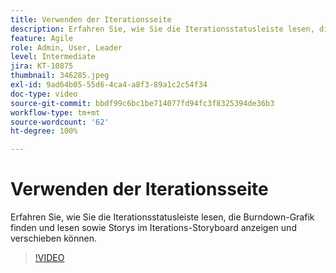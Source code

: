 ```yaml
---
title: Verwenden der Iterationsseite
description: Erfahren Sie, wie Sie die Iterationsstatusleiste lesen, die Burndown-Grafik finden und lesen sowie Storys im Iterations-Storyboard anzeigen und verschieben können.
feature: Agile
role: Admin, User, Leader
level: Intermediate
jira: KT-10875
thumbnail: 346285.jpeg
exl-id: 9ad64b05-55d6-4ca4-a8f3-89a1c2c54f34
doc-type: video
source-git-commit: bbdf99c6bc1be714077fd94fc3f8325394de36b3
workflow-type: tm+mt
source-wordcount: '62'
ht-degree: 100%

---
```


# Verwenden der Iterationsseite

Erfahren Sie, wie Sie die Iterationsstatusleiste lesen, die Burndown-Grafik finden und lesen sowie Storys im Iterations-Storyboard anzeigen und verschieben können.

>[!VIDEO](https://video.tv.adobe.com/v/3413773/?quality=12&learn=on&enablevpops=1&captions=ger)
